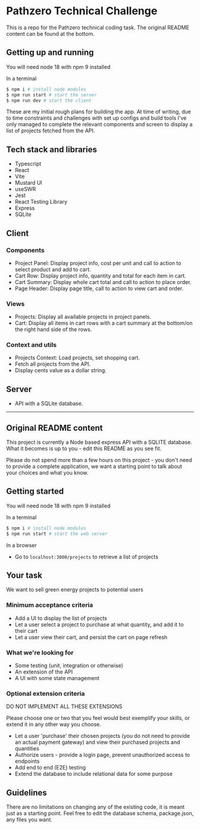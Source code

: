 # Pathzero Technical Challenge

This is a repo for the Pathzero technical coding task. The original README content can  be found at the bottom.

## Getting up and running

You will need node 18 with npm 9 installed

In a terminal
```sh
$ npm i # install node modules
$ npm run start # start the server
$ npm run dev # start the client
```

These are my initial rough plans for building the app. At time of writing, due to time constraints and challenges with set up configs and build tools I've only managed to complete the relevant components and screen to display a list of projects fetched from the API.

## Tech stack and libraries
- Typescript
- React
- Vite
- Mustard UI
- useSWR
- Jest
- React Testing Library
- Express
- SQLite

## Client

### Components
- Project Panel: Display project info, cost per unit and call to action to select product and add to cart.
- Cart Row: Display project info, quantity and total for each item in cart.
- Cart Summary: Display whole cart total and call to action to place order.
- Page Header: Display page  title, call to action to view cart and order.

### Views
- Projects: Display all available projects in project panels.
- Cart: Display all items in cart rows with a cart summary at the bottom/on the right hand side of the rows.

### Context and utils
- Projects Context: Load projects, set shopping cart.
- Fetch all projects from the API.
- Display cents value as a dollar string.


## Server
- API with a SQLite database.


__________

## Original README content

This project is currently a Node based express API with a SQLITE database.
What it becomes is up to you - edit this README as you see fit.

Please do not spend more than a few hours on this project - you don't need to provide a complete application, we want a starting point to talk about your choices and what you know.

## Getting started
You will need node 18 with npm 9 installed

In a terminal
```sh
$ npm i # install node modules
$ npm run start # start the web server
```

In a browser

- Go to `localhost:3000/projects` to retrieve a list of projects

## Your task
We want to sell green energy projects to potential users

### Minimum acceptance criteria
- Add a UI to display the list of projects
- Let a user select a project to purchase at what quantity, and add it to their cart
- Let a user view their cart, and persist the cart on page refresh

### What we're looking for
- Some testing (unit, integration or otherwise)
- An extension of the API
- A UI with some state management

### Optional extension criteria
DO NOT IMPLEMENT ALL THESE EXTENSIONS

Please choose one or two that you feel would best exemplify your skills, or extend it in any other way you choose.
- Let a user 'purchase' their chosen projects (you do not need to provide an actual payment gateway) and view their purchased projects and quantities
- Authorize users - provide a login page, prevent unauthorized access to endpoints
- Add end to end (E2E) testing
- Extend the database to include relational data for some purpose

## Guidelines
There are no limitations on changing any of the existing code, it is meant just as a starting point. Feel free to edit the database schema, package.json, any files you want.
